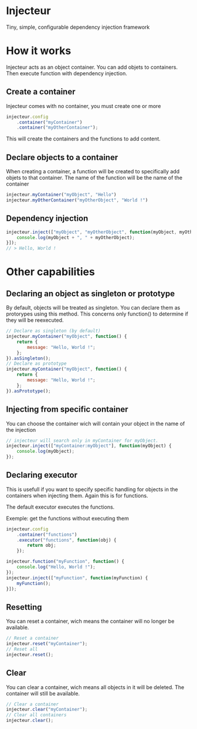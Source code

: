 # Injecteur
Tiny, simple, configurable dependency injection framework

# How it works
Injecteur acts as an object container. You can add objets to containers. Then execute function with dependency injection.

## Create a container
Injecteur comes with no container, you must create one or more

```Javascript
injecteur.config
	.container("myContainer")
	.container("myOtherContainer");
```

This will create the containers and the functions to add content.

## Declare objects to a container
When creating a container, a function will be created to specifically add objets to that container. The name of the function will be the name of the container

```Javascript
injecteur.myContainer("myObject", "Hello")
injecteur.myOtherContainer("myOtherObject", "World !")
```

## Dependency injection

```Javascript
injecteur.inject(["myObject", "myOtherObject", function(myObject, myOtherObject) {
	console.log(myObject + ", " + myOtherObject);
}]);
// > Hello, World !
```

# Other capabilities
## Declaring an object as singleton or prototype
By default, objects will be treated as singleton. You can declare them as protorypes using this method. This concerns only function() to determine if they will be reexecuted.

```Javascript
// Declare as singleton (by default)
injecteur.myContainer("myObject", function() {
	return {
		message: "Hello, World !";
	};
}).asSingleton();
// Declare as prototype
injecteur.myContainer("myObject", function() {
	return {
		message: "Hello, World !";
	};
}).asPrototype();
```

## Injecting from specific container
You can choose the container wich will contain your object in the name of the injection

```javascript
// injecteur will search only in myContainer for myObject.
injecteur.inject(["myContainer:myObject"], function(myObject) {
	console.log(myObject);
});
```

## Declaring executor
This is usefull if you want to specify specific handling for objects in the containers when injecting them. Again this is for functions.

The default executor executes the functions.

Exemple: get the functions without executing them
```Javascript
injecteur.config
	.container("functions")
	.executor("functions", function(obj) {
		return obj;
	});

injecteur.function("myFunction", function() {
	console.log("Hello, World !");
});
injecteur.inject(["myFunction", function(myFunction) {
	myFunction();
}]);
```

## Resetting
You can reset a container, wich means the container will no longer be available.

```Javascript
// Reset a container
injecteur.reset("myContainer");
// Reset all
injecteur.reset();
```

## Clear
You can clear a container, wich means all objects in it will be deleted. The container will still be available.

```Javascript
// Clear a container
injecteur.clear("myContainer");
// Clear all containers
injecteur.clear();
```